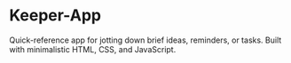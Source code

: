 # Keeper-App
Quick-reference app for jotting down brief ideas, reminders, or tasks. Built with minimalistic HTML, CSS, and JavaScript.
